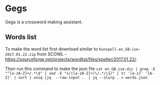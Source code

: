 # Gegs

Gegs is a crossword making assistant.


## Words list
To make the word list first download similar to
`hunspell-en_GB-ise-2017.01.22.zip` from SCOWL - https://sourceforge.net/projects/wordlist/files/speller/2017.01.22/.

Then run this command to make the json file ```cat en_GB-ise.dic | grep -E "^[a-zA-Z]+/.*\$" | sed -E "s/([a-zA-Z]+)\/.*/\1/" | tr '[a-z]' '[A-Z]' | sort | uniq |jq  --raw-input .  | jq --slurp . > words.json```
